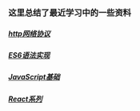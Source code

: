 ### 这里总结了最近学习中的一些资料

##### [http网络协议](http/index.md)
##### [ES6语法实现](ES6/index.md)
##### [JavaScript基础](JS/index.md)
##### [React系列](React/index.md)
